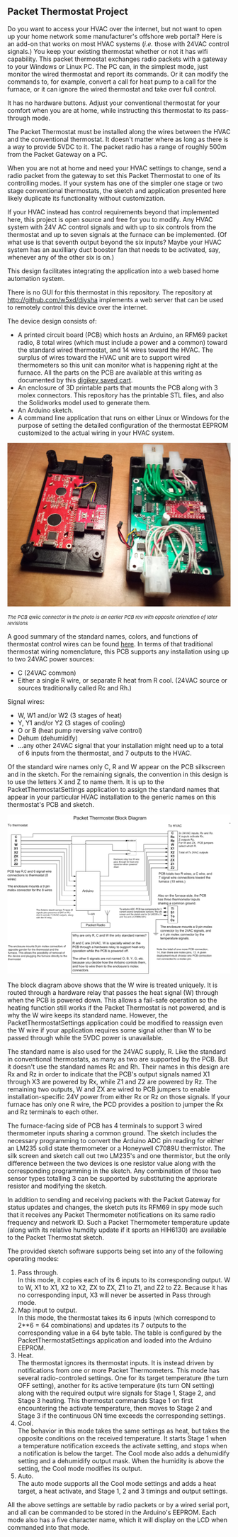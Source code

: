 <h2>Packet Thermostat Project</h2>

<p>Do you want to access your HVAC over the internet, but not want to open up your home network
some manufacturer's offshore web portal?
Here is an add-on that works on most HVAC systems (<i>i.e.</i> those with 24VAC control 
signals.) You keep
your existing thermostat whether or not it has wifi capability. This packet thermostat exchanges 
radio packets with a gateway to
your Windows or Linux PC. The PC can, in the simplest mode, just monitor the wired
thermostat and report its commands. Or it can modify the commands to, for example, convert a call for
heat pump to a call for the furnace, or it can ignore the wired thermostat and take over 
full control. </p>

It has no hardware buttons. Adjust your conventional thermostat for your comfort when you 
are at home, while instructing this thermostat to its pass-through mode.

The Packet Thermostat must be installed along the wires
between the HVAC and the conventional thermostat. It doesn't matter where as long as there is a way to provide 5VDC to it. 
The packet radio has a range of roughly 500m from the Packet Gateway on a PC.

When you are not at home and need your HVAC settings to change, send a radio packet from the gateway to set this Packet 
Thermostat to one of its controlling modes. 
If your system has one of the simpler one stage or two stage conventional thermostats, the sketch and application
 presented here likely duplicate
its functionality without customization. 

If your HVAC instead has control requirements beyond that implemented here, this project is open source and
free for you to modify. Any HVAC system
with 24V AC control signals and with up to six controls from the thermostat and up to seven 
signals at the furnace can be implemented. (Of what use is that seventh output beyond the six inputs? Maybe 
your HVAC system
has an auxilliary duct booster fan that needs to be activated, say, whenever any of the other six is on.)

This design facilitates integrating the application into a web based home automation system.

There is no GUI for this thermostat in this repository. The repository at 
<a href='http://github.com/w5xd/diysha'>http://github.com/w5xd/diysha</a>
implements a web server that can be used to remotely control this device over the internet.

The device design consists of:
<ul>
<li>A printed circuit board (PCB) which hosts an Arduino, an RFM69 packet radio, 8 total wires (which must include
a power and a common) toward 
the standard wired thermostat, and 14 wires
toward the HVAC. The surplus of wires toward the HVAC unit are to support wired thermometers so this unit
can monitor what is happening right at the furnace. All the parts on the PCB are available at this writing as documented
by this
<a href='https://www.digikey.com/short/n2hpzb1w'>digikey saved cart</a>.
<li>An enclosure of 3D printable parts that mounts the PCB along with 3 molex connectors. 
This repository has the printable STL files, and also the Solidworks model used to
generate them.
<li>An Arduino sketch.
<li>A command line application  that runs on either Linux or Windows for the purpose of setting
the detailed configuration of the thermostat EEPROM customized to the actual wiring in your HVAC system.
</ul>

<p align='center'><img src='photo01.jpg' alt='photo01.jpg' /></p>
<p style='font-size:11px;font-style:italic'>The PCB qwiic connector in the photo is an earlier
PCB rev with opposite orienation of later revisions</p>

A good summary of the standard
names, colors, and functions of thermostat control wires can be found
<a href='https://www.epatest.com/store/resources/images/misc/how-a-thermostat-operates.pdf'>here</a>.
In terms of that traditional thermostat wiring nomenclature, this PCB supports any installation using 
up to two 24VAC power sources:
<ul>
<li> C (24VAC common)
<li> Either a single R wire, or separate R heat from R cool. (24VAC source or sources traditionally called Rc and Rh.)
</ul>
Signal wires:
<ul>
<li> W, W1 and/or W2 (3 stages of heat)
<li> Y, Y1 and/or Y2 (3 stages of cooling)
<li> O or B (heat pump reversing valve control)
<li> Dehum (dehumidify)
<li> ...any other 24VAC signal that your installation might need up to a total of 6 inputs from the thermostat, and 7 outputs to the HVAC.
</ul>

Of the standard wire names only C, R and W appear on the PCB silkscreen and in the sketch.
For the remaining signals, the convention
in this design is to use the letters X and Z to name them. It is up to the PacketThermostatSettings application to
assign the standard names that appear in your particular HVAC installation to the generic names on this 
thermostat's PCB and sketch.

<p align='center'><img src='thermostat wireless remote circuit (2).png' 
alt='thermostat wireless remote circuit (2).png'/></p>

The block diagram above shows that the W wire is treated uniquely. It is routed through a hardware relay
that passes the heat signal (W) through when the PCB is powered down. This allows a fail-safe operation so the 
heating function still works
if the Packet Thermostat is not powered, and is why the W wire keeps its standard name. However, 
the PacketThermostatSettings 
application could be modified to reassign even the W wire if your application requires some signal other than W
to be passed through while the 5VDC power is unavailable.

The standard name is also used for the 24VAC supply, R. Like the standard in conventional thermostats,
as many as two are supported by the PCB. But it doesn't use the standard names Rc and Rh. Their names in this 
design are Rx and Rz in order to indicate that the PCB's output signals named
X1 through X3 are powered by Rx, while Z1 and Z2 are powered by Rz. The remaining two outputs, W and ZX are wired
to PCB jumpers to enable installation-specific 24V power from either Rx or Rz on those signals.
If your furnace has only one R wire, the PCD provides a position to jumper the Rx and Rz terminals to each other.

The furnace-facing side of PCB has 4 terminals to support 3 wired thermometer inputs sharing a 
common ground. The sketch
includes the necessary programming to convert the Arduino ADC pin reading for either an 
LM235 solid state thermometer or 
a Honeywell C7089U thermistor.
The silk screen and sketch call out two LM235's and one thermistor, but the only difference 
between the two devices
is one resistor value along with the corresponding programming in the sketch. 
Any combination of those two sensor types totalling 3 can be supported by
substituting the appriorate resistor and modifying the sketch. 

In addition to sending and receiving packets with the Packet Gateway for status updates and changes, the sketch
puts its RFM69 in spy mode such that it receives any Packet Thermometer notifications on its same radio 
frequency and network ID.
Such a Packet Thermometer temperature update (along with its relative humdity update if it sports an HIH6130) are
available to the Packet Thermostat sketch.

The provided sketch software supports being set into any of the following operating modes:
<ol>
<li> Pass through.<br/>In this mode, it copies each of its 6 inputs to its corresponding output. W to W, X1 to X1, 
X2 to X2, ZX to ZX, Z1 to Z1, and Z2 to Z2. Because it has no corresponding input, X3 will never be asserted in Pass through mode.
<li> Map input to output. <br/>In this mode, the thermostat takes its 6 inputs (which correspond to 2**6 = 64 combinations)
and updates its 7 outputs to the corresponding value in a 64 byte table. The table is configured by the PacketThermostatSettings
application and loaded into the Arduino EEPROM.
<li> Heat. <br/>The thermostat ignores its thermostat inputs. It is instead driven by notifications from one or more 
Packet Thermometers.
This mode has several radio-controled settings. One for its target temperature (the turn OFF setting), another for its active temperature (its turn ON setting)
along with the required output wire signals for Stage 1, Stage 2, and Stage 3 heating. This thermostat commands Stage 1
on first encountering the activate temperature, then moves to Stage 2 and Stage 3 if the continuous ON time exceeds
the corresponding settings. 
<li> Cool. <br/>The behavior in this mode takes the same settings as heat, but takes the opposite conditions on the received temperature.
It starts Stage 1 when a temperature
notification exceeds the activate setting, and stops when a notification is below the target. The Cool mode 
also adds a dehumidify setting and a dehumidify output mask. When the humidity is above the setting, the Cool
mode modifies its output.
<li> Auto.<br/>The auto mode supports all the Cool mode settings and adds a heat target, a heat activate, and Stage 1, 2 and
3 timings and output settings.
</ol>

All the above settings are settable by radio packets or by a wired serial port, and all can be commanded to
be stored in the Arduino's EEPROM. Each mode also has a five character name, which it will display on the LCD when
commanded into that mode.

